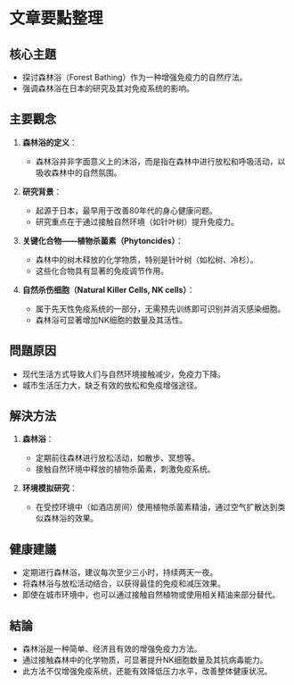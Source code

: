 # 文章要點整理

## 核心主題
- 探讨森林浴（Forest Bathing）作为一种增强免疫力的自然疗法。
- 强调森林浴在日本的研究及其对免疫系统的影响。

## 主要觀念
1. **森林浴的定义**：
   - 森林浴并非字面意义上的沐浴，而是指在森林中进行放松和呼吸活动，以吸收森林中的自然氛围。

2. **研究背景**：
   - 起源于日本，最早用于改善80年代的身心健康问题。
   - 研究重点在于通过接触自然环境（如针叶树）提升免疫力。

3. **关键化合物——植物杀菌素（Phytoncides）**：
   - 森林中的树木释放的化学物质，特别是针叶树（如松树、冷杉）。
   - 这些化合物具有显著的免疫调节作用。

4. **自然杀伤细胞（Natural Killer Cells, NK cells）**：
   - 属于先天性免疫系统的一部分，无需预先训练即可识别并消灭感染细胞。
   - 森林浴可显著增加NK细胞的数量及其活性。

## 問題原因
- 现代生活方式导致人们与自然环境接触减少，免疫力下降。
- 城市生活压力大，缺乏有效的放松和免疫增强途径。

## 解決方法
1. **森林浴**：
   - 定期前往森林进行放松活动，如散步、冥想等。
   - 接触自然环境中释放的植物杀菌素，刺激免疫系统。

2. **环境模拟研究**：
   - 在受控环境中（如酒店房间）使用植物杀菌素精油，通过空气扩散达到类似森林浴的效果。

## 健康建議
- 定期进行森林浴，建议每次至少三小时，持续两天一夜。
- 将森林浴与放松活动结合，以获得最佳的免疫和减压效果。
- 即使在城市环境中，也可以通过接触自然植物或使用相关精油来部分替代。

## 結論
- 森林浴是一种简单、经济且有效的增强免疫力方法。
- 通过接触森林中的化学物质，可显著提升NK细胞数量及其抗病毒能力。
- 此方法不仅增强免疫系统，还能有效降低压力水平，改善整体健康状况。